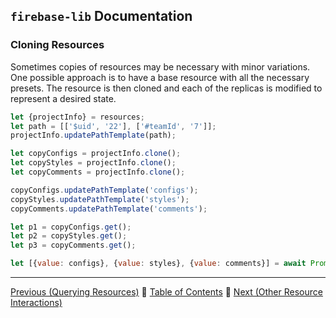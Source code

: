## `firebase-lib` Documentation

### Cloning Resources

Sometimes copies of resources may be necessary with minor variations.  One
possible approach is to have a base resource with all the necessary presets.
The resource is then cloned and each of the replicas is modified to represent a
desired state.

```javascript
let {projectInfo} = resources;
let path = [['$uid', '22'], ['#teamId', '7']];
projectInfo.updatePathTemplate(path);

let copyConfigs = projectInfo.clone();
let copyStyles = projectInfo.clone();
let copyComments = projectInfo.clone();

copyConfigs.updatePathTemplate('configs');
copyStyles.updatePathTemplate('styles');
copyComments.updatePathTemplate('comments');

let p1 = copyConfigs.get();
let p2 = copyStyles.get();
let p3 = copyComments.get();

let [{value: configs}, {value: styles}, {value: comments}] = await Promise.all([p1, p2, p3]);
```

---

[Previous (Querying Resources)](./05-querying-resources.md) :palm_tree:
[Table of Contents](../../../README.md) :palm_tree:
[Next (Other Resource Interactions)](./07-other-resource-interactions.md)
